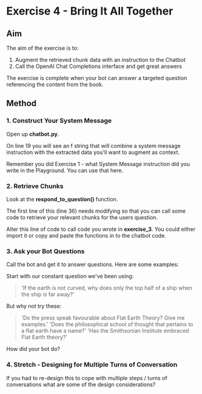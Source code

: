 # Exercise 4 - Bring It All Together

## Aim

The aim of the exercise is to:

1. Augment the retrieved chunk data with an instruction to the Chatbot
2. Call the OpenAI Chat Completions interface and get great answers

The exercise is complete when your bot can answer a targeted 
question referencing the content from the book.

## Method

### 1. Construct Your System Message

Open up **chatbot.py**.

On line 19 you will see an f string that
will combine a system message instruction with the extracted data
you'll want to augment as context.

Remember you did Exercise 1 - what System Message instruction did you write 
in the Playground. You can use that here.


### 2. Retrieve Chunks

Look at the **respond_to_question()** function. 

The first line of this (line 36) needs modifying so that you can call
some code to retrieve your relevant chunks for the users question.

Alter this line of code to call code you wrote in **exercise_3**. You could 
either import it or copy and paste the functions in to the chatbot code.


### 3. Ask your Bot Questions

Call the bot and get it to answer questions. Here are some examples:

Start with our constant question we've been using:

> 'If the earth is not curved, why does only the top half of a ship when the ship is far away?'

But why not try these:

> 'Do the press speak favourable about Flat Earth Theory? Give me examples.'
> 'Does the philosophical school of thought that pertains to a flat earth have a name?'
> 'Has the Smithsonian Institute embraced Flat Earth theory?'

How did your bot do?

### 4. Stretch - Designing for Multiple Turns of Conversation

If you had to re-design this to cope with multiple steps / turns of conversations
what are some of the design considerations?